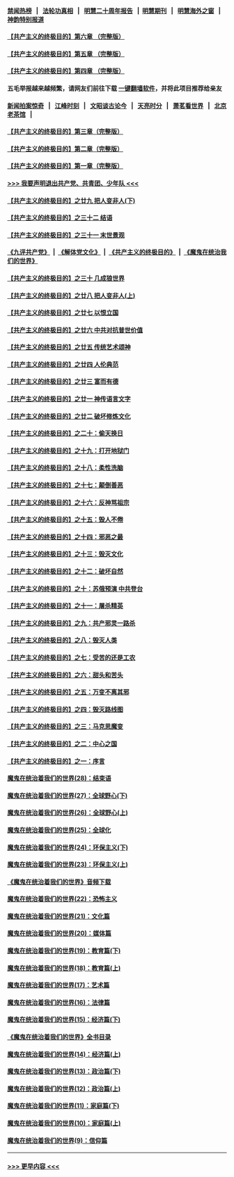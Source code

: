 #### [禁闻热榜](热点新闻.md?=0)  &nbsp;&nbsp;|&nbsp;&nbsp; [法轮功真相](https://github.com/gfw-breaker/truth/blob/master/README.md?=0) &nbsp;&nbsp;|&nbsp;&nbsp; [明慧二十周年报告](https://github.com/gfw-breaker/mh-reports/blob/master/README.md?=0) &nbsp;&nbsp;|&nbsp;&nbsp;[明慧期刊](https://github.com/gfw-breaker/mh-qikan) &nbsp;&nbsp;|&nbsp;&nbsp; [明慧海外之窗](https://github.com/gfw-breaker/mh-news/blob/master/README.md?=0) &nbsp;&nbsp;|&nbsp;&nbsp; [神韵特别报道](https://github.com/gfw-breaker/mh-news/blob/master/shenyun.md?=0)
#### [【共产主义的终极目的】第六章 （完整版）](../pages/nsc422/n11428913.md?t=03051402) 
#### [【共产主义的终极目的】第五章 （完整版）](../pages/nsc422/n11428912.md?t=03051402) 
#### [【共产主义的终极目的】第四章 （完整版）](../pages/nsc422/n11428907.md?t=03051402) 
#### 五毛举报越来越频繁，请网友们前往下载 [一键翻墙软件](https://github.com/gfw-breaker/ssr-accounts)，并将此项目推荐给亲友
#### [新闻拍案惊奇](https://github.com/gfw-breaker/banned-news/blob/master/pages/link4.md) &nbsp;&nbsp;|&nbsp;&nbsp; [江峰时刻](https://github.com/gfw-breaker/banned-news/blob/master/pages/link4.md) &nbsp;&nbsp;|&nbsp;&nbsp; [文昭谈古论今](https://github.com/gfw-breaker/banned-news/blob/master/pages/link4.md) &nbsp;&nbsp;|&nbsp;&nbsp; [天亮时分](https://github.com/gfw-breaker/banned-news/blob/master/pages/link4.md) &nbsp;&nbsp;|&nbsp;&nbsp; [萧茗看世界](https://github.com/gfw-breaker/banned-news/blob/master/pages/link4.md) &nbsp;&nbsp;|&nbsp;&nbsp; [北京老茶馆](https://github.com/gfw-breaker/banned-news/blob/master/pages/link4.md) &nbsp;&nbsp;|&nbsp;&nbsp; 
#### [【共产主义的终极目的】第三章（完整版）](../pages/nsc422/n11428848.md?t=03051402) 
#### [【共产主义的终极目的】第二章（完整版）](../pages/nsc422/n11428831.md?t=03051402) 
#### [【共产主义的终极目的】第一章（完整版）](../pages/nsc422/n11417651.md?t=03051402) 
#### [>>> 我要声明退出共产党、共青团、少年队 <<<](https://github.com/begood0513/goodnews/blob/master/quit/letter.md) 
#### [【共产主义的终极目的】之廿九 把人变非人(下)](../pages/nsc422/n11344140.md?t=03051402) 
#### [【共产主义的终极目的】之三十二 结语](../pages/nsc422/n11360535.md?t=03051402) 
#### [【共产主义的终极目的】之三十一 末世景观](../pages/nsc422/n11351129.md?t=03051402) 
#### [《九评共产党》](https://github.com/begood0513/9ping.md/blob/master/README.md) &nbsp;|&nbsp; [《解体党文化》](../../../../jtdwh.md/blob/master/README.md)  &nbsp;|&nbsp; [《共产主义的终极目的》](../../../../gczydzjmd.md/blob/master/README.md) &nbsp;|&nbsp; [《魔鬼在统治我们的世界》](../../../../mgztzwmdsj.md/blob/master/README.md) 
#### [【共产主义的终极目的】之三十 几成狼世界](../pages/nsc422/n11348280.md?t=03051402) 
#### [【共产主义的终极目的】之廿八 把人变非人(上)](../pages/nsc422/n11340492.md?t=03051402) 
#### [【共产主义的终极目的】之廿七 以恨立国](../pages/nsc422/n11336944.md?t=03051402) 
#### [【共产主义的终极目的】之廿六 中共对抗普世价值](../pages/nsc422/n11324785.md?t=03051402) 
#### [【共产主义的终极目的】之廿五 传统艺术颂神](../pages/nsc422/n11296396.md?t=03051402) 
#### [【共产主义的终极目的】之廿四 人伦典范](../pages/nsc422/n11296397.md?t=03051402) 
#### [【共产主义的终极目的】之廿三 富而有德](../pages/nsc422/n11283598.md?t=03051402) 
#### [【共产主义的终极目的】之廿一 神传语言文字](../pages/nsc422/n11263265.md?t=03051402) 
#### [【共产主义的终极目的】之廿二 破坏修炼文化](../pages/nsc422/n11245728.md?t=03051402) 
#### [【共产主义的终极目的】之二十：偷天换日](../pages/nsc422/n11238846.md?t=03051402) 
#### [【共产主义的终极目的】之十九：打开地狱门](../pages/nsc422/n11206376.md?t=03051402) 
#### [【共产主义的终极目的】之十八：柔性洗脑](../pages/nsc422/n11199994.md?t=03051402) 
#### [【共产主义的终极目的】之十七：颠倒善恶](../pages/nsc422/n11179782.md?t=03051402) 
#### [【共产主义的终极目的】之十六：反神骂祖宗](../pages/nsc422/n11166798.md?t=03051402) 
#### [【共产主义的终极目的】之十五：毁人不倦](../pages/nsc422/n11166792.md?t=03051402) 
#### [【共产主义的终极目的】之十四：邪恶之最](../pages/nsc422/n11150249.md?t=03051402) 
#### [【共产主义的终极目的】之十三：毁灭文化](../pages/nsc422/n11135227.md?t=03051402) 
#### [【共产主义的终极目的】之十二：破坏自然](../pages/nsc422/n11135214.md?t=03051402) 
#### [【共产主义的终极目的】之十：苏俄预演 中共登台](../pages/nsc422/n11118424.md?t=03051402) 
#### [【共产主义的终极目的】之十一：屠杀精英](../pages/nsc422/n11118442.md?t=03051402) 
#### [【共产主义的终极目的】之九：共产邪灵一路杀](../pages/nsc422/n11114139.md?t=03051402) 
#### [【共产主义的终极目的】之八：毁灭人类](../pages/nsc422/n11108503.md?t=03051402) 
#### [【共产主义的终极目的】之七：受苦的还是工农](../pages/nsc422/n11101809.md?t=03051402) 
#### [【共产主义的终极目的】之六：甜头和苦头](../pages/nsc422/n11096971.md?t=03051402) 
#### [【共产主义的终极目的】之五：万变不离其邪](../pages/nsc422/n11091285.md?t=03051402) 
#### [【共产主义的终极目的】之四：毁灭路线图](../pages/nsc422/n11086284.md?t=03051402) 
#### [【共产主义的终极目的】之三：马克思魔变](../pages/nsc422/n11061941.md?t=03051402) 
#### [【共产主义的终极目的】之二：中心之国](../pages/nsc422/n11047728.md?t=03051402) 
#### [【共产主义的终极目的】之一：序言](../pages/nsc422/n11086077.md?t=03051402) 
#### [魔鬼在统治着我们的世界(28)：结束语](../pages/nsc422/n10936246.md?t=03051402) 
#### [魔鬼在统治着我们的世界(27)：全球野心(下)](../pages/nsc422/n10928319.md?t=03051402) 
#### [魔鬼在统治着我们的世界(26)：全球野心(上)](../pages/nsc422/n10900318.md?t=03051402) 
#### [魔鬼在统治着我们的世界(25)：全球化](../pages/nsc422/n10788205.md?t=03051402) 
#### [魔鬼在统治着我们的世界(24)：环保主义(下)](../pages/nsc422/n10695307.md?t=03051402) 
#### [魔鬼在统治着我们的世界(23)：环保主义(上)](../pages/nsc422/n10688613.md?t=03051402) 
#### [《魔鬼在统治着我们的世界》音频下载](../pages/nsc422/n10635553.md?t=03051402) 
#### [魔鬼在统治着我们的世界(22)：恐怖主义](../pages/nsc422/n10614727.md?t=03051402) 
#### [魔鬼在统治着我们的世界(21)：文化篇](../pages/nsc422/n10597706.md?t=03051402) 
#### [魔鬼在统治着我们的世界(20)：媒体篇](../pages/nsc422/n10586579.md?t=03051402) 
#### [魔鬼在统治着我们的世界(19)：教育篇(下)](../pages/nsc422/n10564808.md?t=03051402) 
#### [魔鬼在统治着我们的世界(18)：教育篇(上)](../pages/nsc422/n10526970.md?t=03051402) 
#### [魔鬼在统治着我们的世界(17)：艺术篇](../pages/nsc422/n10499093.md?t=03051402) 
#### [魔鬼在统治着我们的世界(16)：法律篇](../pages/nsc422/n10485969.md?t=03051402) 
#### [魔鬼在统治着我们的世界(15)：经济篇(下)](../pages/nsc422/n10469975.md?t=03051402) 
#### [《魔鬼在统治着我们的世界》全书目录](../pages/nsc422/n10464261.md?t=03051402) 
#### [魔鬼在统治着我们的世界(14)：经济篇(上)](../pages/nsc422/n10457370.md?t=03051402) 
#### [魔鬼在统治着我们的世界(13)：政治篇(下)](../pages/nsc422/n10448270.md?t=03051402) 
#### [魔鬼在统治着我们的世界(12)：政治篇(上)](../pages/nsc422/n10444576.md?t=03051402) 
#### [魔鬼在统治着我们的世界(11)：家庭篇(下)](../pages/nsc422/n10440961.md?t=03051402) 
#### [魔鬼在统治着我们的世界(10)：家庭篇(上)](../pages/nsc422/n10435448.md?t=03051402) 
#### [魔鬼在统治着我们的世界(9)：信仰篇](../pages/nsc422/n10432159.md?t=03051402) 

----
#### [ >>> 更早内容 <<< ](../indexes/nsc422-earlier.md)
